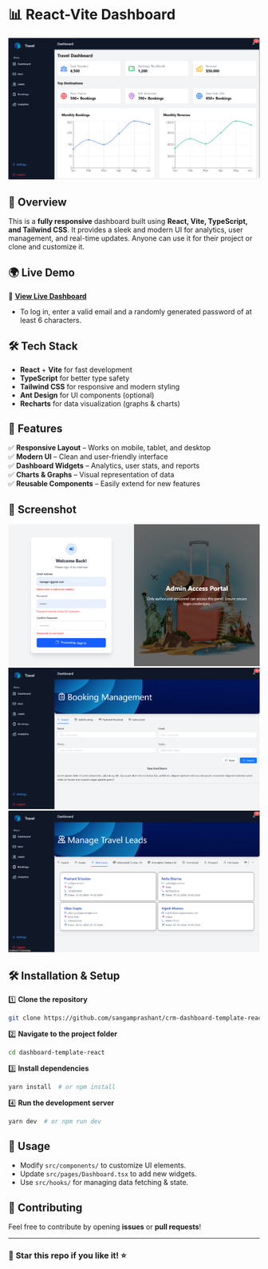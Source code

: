 # 📊 React-Vite Dashboard

![Dashboard Preview](./assets/1.png)

## 🚀 Overview
This is a **fully responsive** dashboard built using **React, Vite, TypeScript, and Tailwind CSS**. It provides a sleek and modern UI for analytics, user management, and real-time updates. Anyone can use it for their project or clone and customize it.

## 🌍 Live Demo
🔗 **[View Live Dashboard](https://template.dashboard.techorbitals.in)**  


- To log in, enter a valid email and a randomly generated password of at least 6 characters.

## 🛠 Tech Stack
- **React** + **Vite** for fast development
- **TypeScript** for better type safety
- **Tailwind CSS** for responsive and modern styling
- **Ant Design** for UI components (optional)
- **Recharts** for data visualization (graphs & charts)

## 🎨 Features
✅ **Responsive Layout** – Works on mobile, tablet, and desktop  
✅ **Modern UI** – Clean and user-friendly interface  
✅ **Dashboard Widgets** – Analytics, user stats, and reports  
✅ **Charts & Graphs** – Visual representation of data  
✅ **Reusable Components** – Easily extend for new features  

## 📸 Screenshot
![Login Page](./assets/4.png)  
![Dashboard Overview](./assets/3.png)  
![User Profile View](./assets/2.png)  

## 🛠 Installation & Setup
1️⃣ **Clone the repository**
```sh
git clone https://github.com/sangamprashant/crm-dashboard-template-react.git
```
2️⃣ **Navigate to the project folder**
```sh
cd dashboard-template-react
```
3️⃣ **Install dependencies**
```sh
yarn install  # or npm install
```
4️⃣ **Run the development server**
```sh
yarn dev  # or npm run dev
```

## 📌 Usage
- Modify `src/components/` to customize UI elements.
- Update `src/pages/Dashboard.tsx` to add new widgets.
- Use `src/hooks/` for managing data fetching & state.

## 📢 Contributing
Feel free to contribute by opening **issues** or **pull requests**!

---

### 🌟 **Star this repo if you like it!** ⭐
